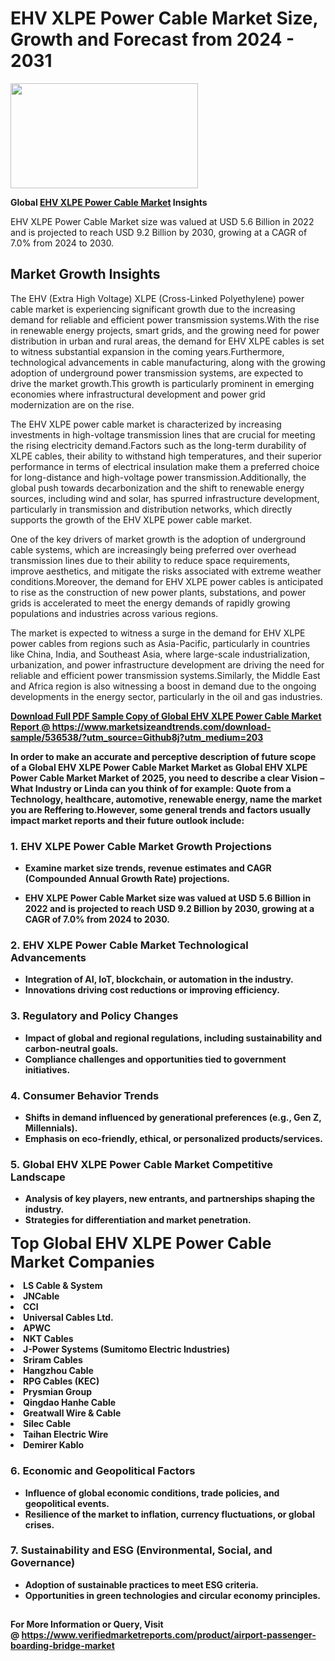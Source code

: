 <H1>EHV XLPE Power Cable Market Size, Growth and Forecast from 2024 - 2031</H1><img class="aligncenter size-medium wp-image-584254" src="https://thirdeyenews.in/wp-content/uploads/2024/09/Global-Market-Research-300x168.jpeg" alt="" width="300" height="168" /><p><strong>Global&nbsp;<a href="https://www.marketsizeandtrends.com/download-sample/536538/?utm_source=Github8j?utm_medium=203">EHV XLPE Power Cable Market</a> Insights</strong></p><p>EHV XLPE Power Cable Market size was valued at USD 5.6 Billion in 2022 and is projected to reach USD 9.2 Billion by 2030, growing at a CAGR of 7.0% from 2024 to 2030.</p><p><h2>Market Growth Insights</h2> <p>The EHV (Extra High Voltage) XLPE (Cross-Linked Polyethylene) power cable market is experiencing significant growth due to the increasing demand for reliable and efficient power transmission systems.With the rise in renewable energy projects, smart grids, and the growing need for power distribution in urban and rural areas, the demand for EHV XLPE cables is set to witness substantial expansion in the coming years.Furthermore, technological advancements in cable manufacturing, along with the growing adoption of underground power transmission systems, are expected to drive the market growth.This growth is particularly prominent in emerging economies where infrastructural development and power grid modernization are on the rise.</p> <p><strong><a href="#"></a></strong></p> <p>The EHV XLPE power cable market is characterized by increasing investments in high-voltage transmission lines that are crucial for meeting the rising electricity demand.Factors such as the long-term durability of XLPE cables, their ability to withstand high temperatures, and their superior performance in terms of electrical insulation make them a preferred choice for long-distance and high-voltage power transmission.Additionally, the global push towards decarbonization and the shift to renewable energy sources, including wind and solar, has spurred infrastructure development, particularly in transmission and distribution networks, which directly supports the growth of the EHV XLPE power cable market.</p> <p>One of the key drivers of market growth is the adoption of underground cable systems, which are increasingly being preferred over overhead transmission lines due to their ability to reduce space requirements, improve aesthetics, and mitigate the risks associated with extreme weather conditions.Moreover, the demand for EHV XLPE power cables is anticipated to rise as the construction of new power plants, substations, and power grids is accelerated to meet the energy demands of rapidly growing populations and industries across various regions.</p> <p>The market is expected to witness a surge in the demand for EHV XLPE power cables from regions such as Asia-Pacific, particularly in countries like China, India, and Southeast Asia, where large-scale industrialization, urbanization, and power infrastructure development are driving the need for reliable and efficient power transmission systems.Similarly, the Middle East and Africa region is also witnessing a boost in demand due to the ongoing developments in the energy sector, particularly in the oil and gas industries.</p> <p><strong><a href="#"></p><p><span class=""><strong>Download Full PDF Sample Copy of Global EHV XLPE Power Cable Market Report</strong> @ <a href="https://www.marketsizeandtrends.com/download-sample/536538/?utm_source=Github8j?utm_medium=203" target="_blank">https://www.marketsizeandtrends.com/download-sample/536538/?utm_source=Github8j?utm_medium=203</a></span></p><p>In order to make an accurate and perceptive description of future scope of a Global&nbsp;EHV XLPE Power Cable Market Market as Global&nbsp;EHV XLPE Power Cable Market Market of 2025, you need to describe a clear Vision &ndash; What Industry or Linda can you think of for example: Quote from a Technology, healthcare, automotive, renewable energy, name the market you are Reffering to.However, some general trends and factors usually impact market reports and their future outlook include:</p><h3>1.&nbsp;<strong>EHV XLPE Power Cable Market Growth Projections</strong></h3><ul><li>Examine market size trends, revenue estimates and CAGR (Compounded Annual Growth Rate) projections.</li><li><p>EHV XLPE Power Cable Market size was valued at USD 5.6 Billion in 2022 and is projected to reach USD 9.2 Billion by 2030, growing at a CAGR of 7.0% from 2024 to 2030.</p></li></ul><h3>2.&nbsp;<strong>EHV XLPE Power Cable Market Technological Advancements</strong></h3><ul><li>Integration of AI, IoT, blockchain, or automation in the industry.</li><li>Innovations driving cost reductions or improving efficiency.</li></ul><h3>3.&nbsp;<strong>Regulatory and Policy Changes</strong></h3><ul><li>Impact of global and regional regulations, including sustainability and carbon-neutral goals.</li><li>Compliance challenges and opportunities tied to government initiatives.</li></ul><h3>4.&nbsp;<strong>Consumer Behavior Trends</strong></h3><ul><li>Shifts in demand influenced by generational preferences (e.g., Gen Z, Millennials).</li><li>Emphasis on eco-friendly, ethical, or personalized products/services.</li></ul><h3>5.&nbsp;<strong>Global EHV XLPE Power Cable Market Competitive Landscape</strong></h3><ul><li>Analysis of key players, new entrants, and partnerships shaping the industry.</li><li>Strategies for differentiation and market penetration.</li></ul><p data-pm-slice="1 1 []"><span style="color: inherit; font-family: inherit; font-size: 25px;">Top Global EHV XLPE Power Cable Market Companies</span></p><div class="" data-test-id=""><p><li>LS Cable & System</li><li> JNCable</li><li> CCI</li><li> Universal Cables Ltd.</li><li> APWC</li><li> NKT Cables</li><li> J-Power Systems (Sumitomo Electric Industries)</li><li> Sriram Cables</li><li> Hangzhou Cable</li><li> RPG Cables (KEC)</li><li> Prysmian Group</li><li> Qingdao Hanhe Cable</li><li> Greatwall Wire & Cable</li><li> Silec Cable</li><li> Taihan Electric Wire</li><li> Demirer Kablo</li></p></div><h3>6.&nbsp;<strong>Economic and Geopolitical Factors</strong></h3><ul><li>Influence of global economic conditions, trade policies, and geopolitical events.</li><li>Resilience of the market to inflation, currency fluctuations, or global crises.</li></ul><h3>7.&nbsp;<strong>Sustainability and ESG (Environmental, Social, and Governance)</strong></h3><ul><li>Adoption of sustainable practices to meet ESG criteria.</li><li>Opportunities in green technologies and circular economy principles.</li></ul><h2><strong style="font-size: 14px;">For More Information or Query, Visit @&nbsp;</strong><a style="background-color: #ffffff; font-size: 14px;" href="https://www.marketsizeandtrends.com/report/ehv-xlpe-power-cable-market/" target="_blank">https://www.verifiedmarketreports.com/product/airport-passenger-boarding-bridge-market</a></h2>